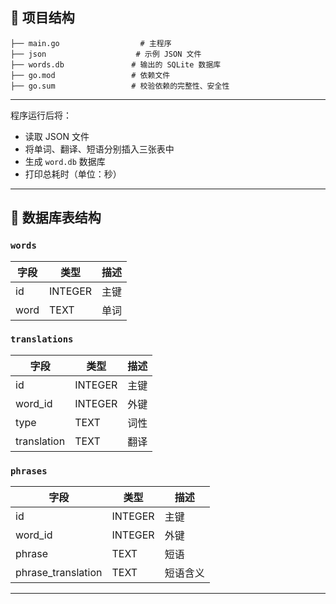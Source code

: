 ## 📂 项目结构

```
├── main.go                  # 主程序
├── json                    # 示例 JSON 文件
├── words.db               # 输出的 SQLite 数据库
├── go.mod                 # 依赖文件
├── go.sum                 # 校验依赖的完整性、安全性
```

---

程序运行后将：
   - 读取 JSON 文件
   - 将单词、翻译、短语分别插入三张表中
   - 生成 `word.db` 数据库
   - 打印总耗时（单位：秒）

---

## 🧱 数据库表结构

### `words`
| 字段   | 类型     | 描述   |
|--------|----------|--------|
| id     | INTEGER  | 主键   |
| word   | TEXT     | 单词   |

### `translations`
| 字段       | 类型     | 描述     |
|------------|----------|----------|
| id         | INTEGER  | 主键     |
| word_id    | INTEGER  | 外键     |
| type       | TEXT     | 词性     |
| translation | TEXT    | 翻译     |

### `phrases`
| 字段               | 类型     | 描述         |
|--------------------|----------|--------------|
| id                 | INTEGER  | 主键         |
| word_id            | INTEGER  | 外键         |
| phrase             | TEXT     | 短语         |
| phrase_translation | TEXT     | 短语含义     |

---

